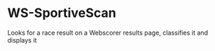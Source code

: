 # WS-SportiveScan
Looks for a race result on a Webscorer results page, classifies it and displays it
